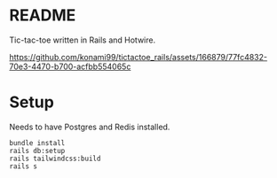 # README

Tic-tac-toe written in Rails and Hotwire.

https://github.com/konami99/tictactoe_rails/assets/166879/77fc4832-70e3-4470-b700-acfbb554065c

# Setup
Needs to have Postgres and Redis installed.

```
bundle install
rails db:setup
rails tailwindcss:build
rails s
```
